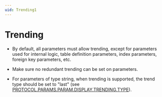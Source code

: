 ```yaml
---
uid: Trending1
---
```


# Trending

- By default, all parameters must allow trending, except for parameters used for internal logic, table definition parameters, index parameters, foreign key parameters, etc.

- Make sure no redundant trending can be set on parameters.

- For parameters of type string, when trending is supported, the trend type should be set to "last" (see [PROTOCOL.PARAMS.PARAM.DISPLAY.TRENDING.TYPE](xref:Protocol.Params.Param.Display.Trending.Type)).
